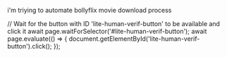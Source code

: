 i'm triying to automate bollyflix movie download process

  // Wait for the button with ID 'lite-human-verif-button' to be available and click it
  await page.waitForSelector('#lite-human-verif-button');
  await page.evaluate(() => {
    document.getElementById('lite-human-verif-button').click();
  });